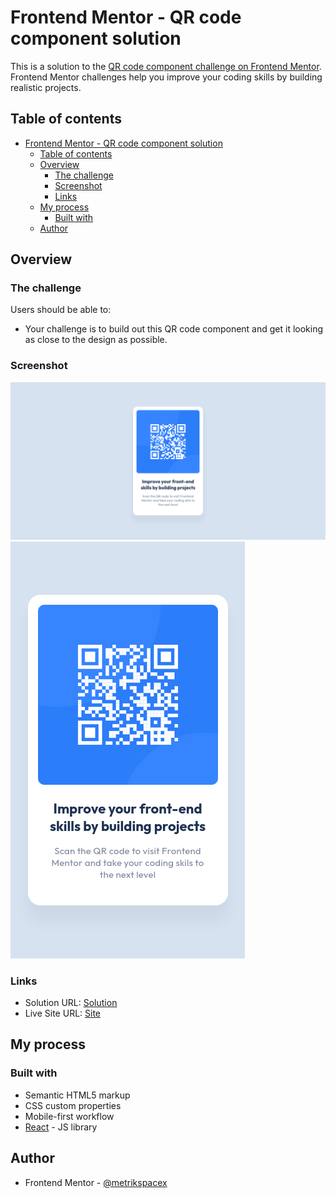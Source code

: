 # Frontend Mentor - QR code component solution

This is a solution to the [QR code component challenge on Frontend Mentor](https://www.frontendmentor.io/challenges/qr-code-component-iux_sIO_H). Frontend Mentor challenges help you improve your coding skills by building realistic projects.

## Table of contents

- [Frontend Mentor - QR code component solution](#frontend-mentor---qr-code-component-solution)
  - [Table of contents](#table-of-contents)
  - [Overview](#overview)
    - [The challenge](#the-challenge)
    - [Screenshot](#screenshot)
    - [Links](#links)
  - [My process](#my-process)
    - [Built with](#built-with)
  - [Author](#author)

## Overview

### The challenge

Users should be able to:

- Your challenge is to build out this QR code component and get it looking as close to the design as possible.

### Screenshot

![desktop](./.screenshots/desktop.png)
![mobile](./.screenshots/mobile.png)

### Links

- Solution URL: [Solution](https://github.com/metrikspacex-resume/react-fem-qr-code-component/)
- Live Site URL: [Site](https://metrikspacex-resume.github.io/react-fem-qr-code-component/)

## My process

### Built with

- Semantic HTML5 markup
- CSS custom properties
- Mobile-first workflow
- [React](https://reactjs.org/) - JS library

## Author

- Frontend Mentor - [@metrikspacex](https://www.frontendmentor.io/profile/metrikspacex)

